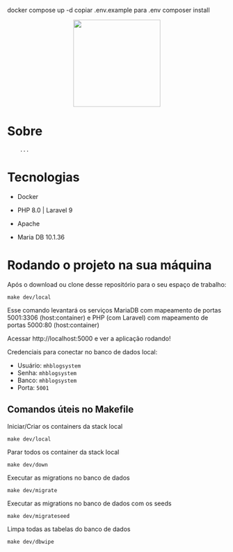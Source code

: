 docker compose up -d
copiar .env.example para .env
composer install


<p align="center">
    <img src="./docs/assets/hachitech.png" width="200" />
</p>

# Sobre
```shell
    ...
```

# Tecnologias
* Docker
* PHP 8.0 | Laravel 9
* Apache


* Maria DB 10.1.36

# Rodando o projeto na sua máquina
Após o download ou clone desse repositório para o seu espaço de trabalho:

```shell
make dev/local
```
Esse comando levantará os serviços MariaDB com mapeamento de portas 5001:3306 (host:container) e PHP (com Laravel) com mapeamento de portas 5000:80 (host:container)

Acessar http://localhost:5000 e ver a aplicação rodando!

Credenciais para conectar no banco de dados local:
- Usuário: ```mhblogsystem```
- Senha: ```mhblogsystem```
- Banco: ```mhblogsystem```
- Porta: ```5001```


## Comandos úteis no Makefile
Iniciar/Criar os containers da stack local
```shell
make dev/local
```

Parar todos os container da stack local
```shell
make dev/down
```
Executar as migrations no banco de dados
```shell
make dev/migrate
```

Executar as migrations no banco de dados com os seeds
```shell
make dev/migrateseed
```

Limpa todas as tabelas do banco de dados
```shell
make dev/dbwipe
```
